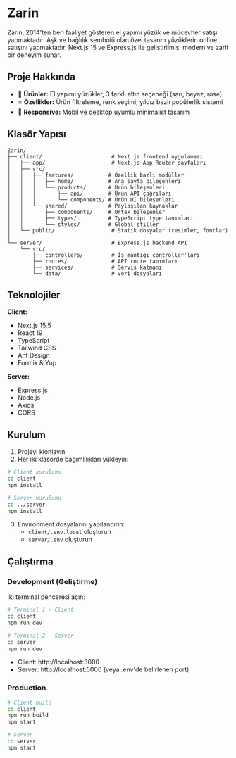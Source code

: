 # Zarin

Zarin, 2014'ten beri faaliyet gösteren el yapımı yüzük ve mücevher satışı yapmaktadır. Aşk ve bağlılık sembolü olan özel tasarım yüzüklerin online satışını yapmaktadır. Next.js 15 ve Express.js ile geliştirilmiş, modern ve zarif bir deneyim sunar.

## Proje Hakkında

- 🎨 **Ürünler:** El yapımı yüzükler, 3 farklı altın seçeneği (sarı, beyaz, rose)
- ⭐ **Özellikler:** Ürün filtreleme, renk seçimi, yıldız bazlı popülerlik sistemi
- 📱 **Responsive:** Mobil ve desktop uyumlu minimalist tasarım

## Klasör Yapısı

```
Zarin/
├── client/                      # Next.js frontend uygulaması
│   ├── app/                     # Next.js App Router sayfaları
│   ├── src/
│   │   ├── features/           # Özellik bazlı modüller
│   │   │   ├── home/           # Ana sayfa bileşenleri 
│   │   │   └── products/       # Ürün bileşenleri
│   │   │       ├── api/        # Ürün API çağrıları
│   │   │       └── components/ # Ürün UI bileşenleri
│   │   └── shared/             # Paylaşılan kaynaklar
│   │       ├── components/     # Ortak bileşenler
│   │       ├── types/          # TypeScript type tanımları
│   │       └── styles/         # Global stiller
│   └── public/                  # Statik dosyalar (resimler, fontlar)
│
└── server/                      # Express.js backend API
    └── src/
        ├── controllers/         # İş mantığı controller'ları
        ├── routes/              # API route tanımları
        ├── services/            # Servis katmanı
        └── data/                # Veri dosyaları
```

## Teknolojiler

**Client:**
- Next.js 15.5
- React 19
- TypeScript
- Tailwind CSS
- Ant Design
- Formik & Yup

**Server:**
- Express.js
- Node.js
- Axios
- CORS

## Kurulum

1. Projeyi klonlayın
2. Her iki klasörde bağımlılıkları yükleyin:

```bash
# Client kurulumu
cd client
npm install

# Server kurulumu
cd ../server
npm install
```

3. Environment dosyalarını yapılandırın:
   - `client/.env.local` oluşturun
   - `server/.env` oluşturun

## Çalıştırma

### Development (Geliştirme)

İki terminal penceresi açın:

```bash
# Terminal 1 - Client
cd client
npm run dev
```

```bash
# Terminal 2 - Server
cd server
npm run dev
```

- Client: http://localhost:3000
- Server: http://localhost:5000 (veya .env'de belirlenen port)

### Production

```bash
# Client build
cd client
npm run build
npm start

# Server
cd server
npm start
```
